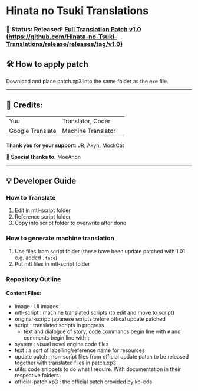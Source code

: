 # Hinata no Tsuki Translations

### 🥳 Status: Released! **[Full Translation Patch v1.0 (https://github.com/Hinata-no-Tsuki-Translations/release/releases/tag/v1.0)](https://github.com/Hinata-no-Tsuki-Translations/release/releases/tag/v1.0)**

## 🛠️ How to apply patch
Download and place patch.xp3 into the same folder as the exe file.

----
## 📜 Credits: 

| | | |
|-|-|-|
| Yuu | Translator, Coder | |
| Google Translate | Machine Translator | |

**Thank you for your support**: JR, Akyn, MockCat 

🙌 **Special thanks to:** MoeAnon

----
## 💡 Developer Guide

### How to Translate

1. Edit in mtl-script folder
2. Reference script folder
3. Copy into script folder to overwrite after done

### How to generate machine translation

1. Use files from script folder (these have been update patched with 1.01 e.g. added `;face`)
2. Put mtl files in mtl-script folder

### Repository Outline
#### Content Files:
- image :  UI images
- mtl-script : machine translated scripts (to edit and move to script)
- original-script: japanese scripts before offical update patched
- script :  translated scripts in progress
  - text and dialogue of story, code commands begin line with `#` and comments begin line with `;`
- system :  visual novel engine code files
- text :  a sort of labelling/reference name for resources
- update patch :  non-script files from official update patch to be released together with translated files in patch.xp3
- utils: code snippets to do what I require. With documentation in their respective folders. 
- official-patch.xp3 : the official patch provided by ko-eda

